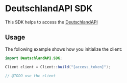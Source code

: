 
# DeutschlandAPI SDK

This SDK helps to access the [DeutschlandAPI](https://deutschland-api.dev)

## Usage

The following example shows how you initialize the client:

```java
import DeutschlandAPI.SDK;

Client client = Client::build("[access_token]");

// @TODO use the client
```

